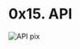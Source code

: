 # 0x15. API
![API pix](https://i0.wp.com/restapp.io/wp-content/uploads/2022/08/Feature-Image-Article-5-key-differences-between-API-and-Rest-API.png?fit=600%2C300&ssl=1)
